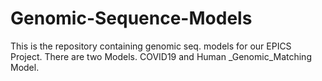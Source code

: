 # Genomic-Sequence-Models
This is the repository containing genomic seq. models for our EPICS Project. There are two Models. COVID19 and Human _Genomic_Matching Model.  
